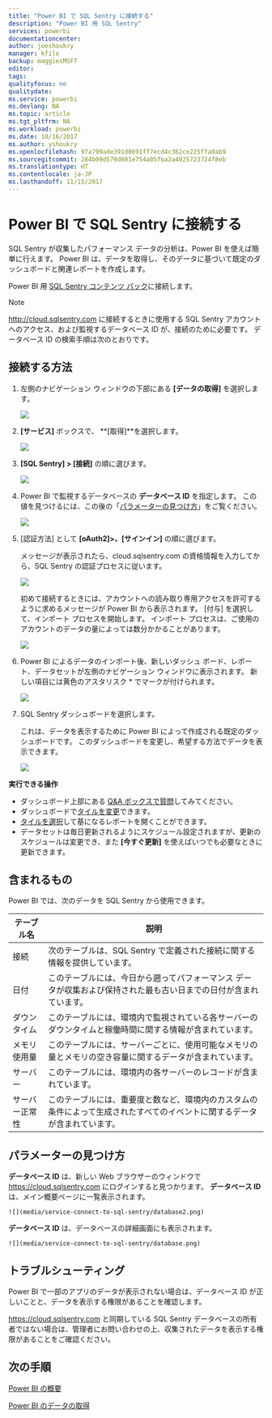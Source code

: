 ```yaml
---
title: "Power BI で SQL Sentry に接続する"
description: "Power BI 用 SQL Sentry"
services: powerbi
documentationcenter: 
author: joeshoukry
manager: kfile
backup: maggiesMSFT
editor: 
tags: 
qualityfocus: no
qualitydate: 
ms.service: powerbi
ms.devlang: NA
ms.topic: article
ms.tgt_pltfrm: NA
ms.workload: powerbi
ms.date: 10/16/2017
ms.author: yshoukry
ms.openlocfilehash: 97a799ade391d0691ff7ecd4c362ce225ffa0ab9
ms.sourcegitcommit: 284b09d579d601e754a05fba2a4025723724f8eb
ms.translationtype: HT
ms.contentlocale: ja-JP
ms.lasthandoff: 11/15/2017
---
```

# <a name="connect-to-sql-sentry-with-power-bi"></a>Power BI で SQL Sentry に接続する
SQL Sentry が収集したパフォーマンス データの分析は、Power BI を使えば簡単に行えます。 Power BI は、データを取得し、そのデータに基づいて既定のダッシュボードと関連レポートを作成します。

Power BI 用 [SQL Sentry コンテンツ パック](https://app.powerbi.com/groups/me/getdata/services/sql-sentry)に接続します。

>[!NOTE]
>http://cloud.sqlsentry.com に接続するときに使用する SQL Sentry アカウントへのアクセス、および監視するデータベース ID が、接続のために必要です。  データベース ID の検索手順は次のとおりです。

## <a name="how-to-connect"></a>接続する方法
1. 左側のナビゲーション ウィンドウの下部にある **[データの取得]** を選択します。
   
   ![](media/service-connect-to-sql-sentry/pbi_getdata.png)
2. **[サービス]** ボックスで、 **[取得]**を選択します。
   
   ![](media/service-connect-to-sql-sentry/pbi_getservices.png) 
3. **[SQL Sentry] \> [接続]** の順に選びます。
   
   ![](media/service-connect-to-sql-sentry/sqlsentry.png)
4. Power BI で監視するデータベースの **データベース ID** を指定します。 この値を見つけるには、この後の「[パラメーターの見つけ方](#FindingParams)」をご覧ください。
   
   ![](media/service-connect-to-sql-sentry/img2400.png)
5. [認証方法] として **[oAuth2]\>、[サインイン]** の順に選びます。
   
   メッセージが表示されたら、cloud.sqlsentry.com の資格情報を入力してから、SQL Sentry の認証プロセスに従います。
   
   ![](media/service-connect-to-sql-sentry/img6400.png)
   
   初めて接続するときには、アカウントへの読み取り専用アクセスを許可するように求めるメッセージが Power BI から表示されます。 [付与] を選択して、インポート プロセスを開始します。  インポート プロセスは、ご使用のアカウントのデータの量によっては数分かかることがあります。
   
   ![](media/service-connect-to-sql-sentry/img7400.png)
6. Power BI によるデータのインポート後、新しいダッシュ ボード、レポート、データセットが左側のナビゲーション ウィンドウに表示されます。 新しい項目には黄色のアスタリスク \* でマークが付けられます。
   
   ![](media/service-connect-to-sql-sentry/img8200.png)
7. SQL Sentry ダッシュボードを選択します。
   
   これは、データを表示するために Power BI によって作成される既定のダッシュボードです。 このダッシュボードを変更し、希望する方法でデータを表示できます。
   
   ![](media/service-connect-to-sql-sentry/img9dashboard800.png)

**実行できる操作**

* ダッシュボード上部にある [Q&A ボックスで質問](service-q-and-a.md)してみてください。
* ダッシュボードで[タイルを変更](service-dashboard-edit-tile.md)できます。
* [タイルを選択](service-dashboard-tiles.md)して基になるレポートを開くことができます。
* データセットは毎日更新されるようにスケジュール設定されますが、更新のスケジュールは変更でき、また **[今すぐ更新]** を使えばいつでも必要なときに更新できます。

## <a name="whats-included"></a>含まれるもの
Power BI では、次のデータを SQL Sentry から使用できます。

| テーブル名 | 説明 |
| --- | --- |
| 接続 |次のテーブルは、SQL Sentry で定義された接続に関する情報を提供しています。 |
| 日付<br /> |このテーブルには、今日から遡ってパフォーマンス データが収集および保持された最も古い日までの日付が含まれています。 |
| ダウンタイム<br /> |このテーブルには、環境内で監視されている各サーバーのダウンタイムと稼働時間に関する情報が含まれています。 |
| メモリ使用量<br /> |このテーブルには、サーバーごとに、使用可能なメモリの量とメモリの空き容量に関するデータが含まれています。<br /> |
| サーバー<br /> |このテーブルには、環境内の各サーバーのレコードが含まれています。 |
| サーバー正常性<br /> |このテーブルには、重要度と数など、環境内のカスタムの条件によって生成されたすべてのイベントに関するデータが含まれています。 |

<a name="FindingParams"></a>

## <a name="finding-parameters"></a>パラメーターの見つけ方
**データベース ID** は、新しい Web ブラウザーのウィンドウで <https://cloud.sqlsentry.com> にログインすると見つかります。  **データベース ID** は、メイン概要ページに一覧表示されます。

    ![](media/service-connect-to-sql-sentry/database2.png)

**データベース ID** は、データベースの詳細画面にも表示されます。

    ![](media/service-connect-to-sql-sentry/database.png)


## <a name="troubleshooting"></a>トラブルシューティング
Power BI で一部のアプリのデータが表示されない場合は、データベース ID が正しいことと、データを表示する権限があることを確認します。 

<https://cloud.sqlsentry.com> と同期している SQL Sentry データベースの所有者ではない場合は、管理者にお問い合わせの上、収集されたデータを表示する権限があることをご確認ください。

## <a name="next-steps"></a>次の手順
[Power BI の概要](service-get-started.md)

[Power BI のデータの取得](service-get-data.md)

